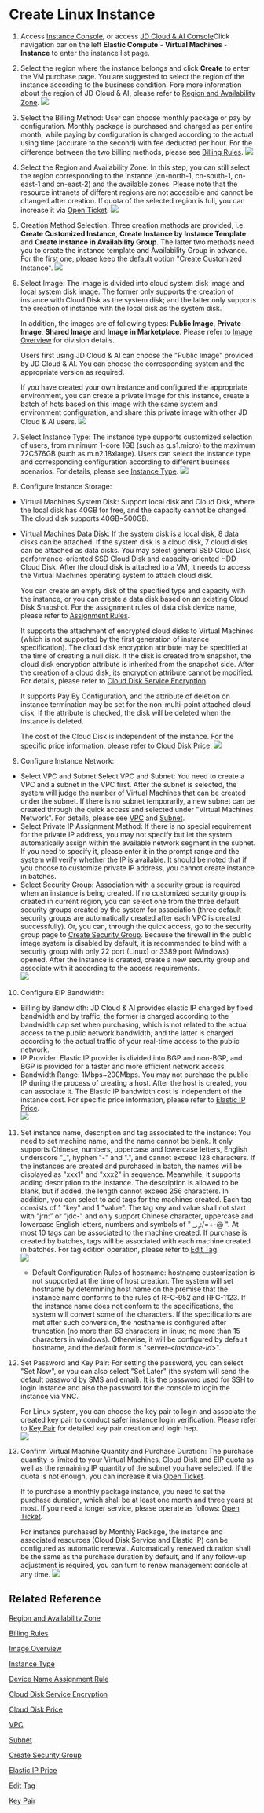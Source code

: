# Create Linux Instance
1. Access [Instance Console](https://cns-console.jdcloud.com/host/compute/list), or access [JD Cloud & AI Console](https://console.jdcloud.com)Click navigation bar on the left **Elastic Compute** - **Virtual Machines** - **Instance** to enter the instance list page.

2. Select the region where the instance belongs and click **Create** to enter the VM purchase page. You are suggested to select the region of the instance according to the business condition. Fore more information about the region of JD Cloud & AI, please refer to [Region and Availability Zone](../Introduction/Regions-and-AvailabilityZones.md).
![](../../../../image/vm/Getting-Start-Linux-Create-Region.png)

3. Select the Billing Method: User can choose monthly package or pay by configuration. Monthly package is purchased and charged as per entire month, while paying by configuration is charged according to the actual using time (accurate to the second) with fee deducted per hour. For the difference between the two billing methods, please see [Billing Rules](../Pricing/Billing-Rules.md).
![](../../../../image/vm/Getting-Start-Linux-Create-billing.png)

4. Select the Region and Availability Zone: In this step, you can still select the region corresponding to the instance (cn-north-1, cn-south-1, cn-east-1 and cn-east-2) and the available zones. Please note that the resource intranets of different regions are not accessible and cannot be changed after creation. If quota of the selected region is full, you can increase it via [Open Ticket](https://ticket.jdcloud.com/myorder/submit).
![](../../../../image/vm/Getting-Start-Linux-Create-Region%26AZ.png)

5. Creation Method Selection: Three creation methods are provided, i.e. **Create Customized Instance**, **Create Instance by Instance Template** and **Create Instance in Availability Group**. The latter two methods need you to create the instance template and Availability Group in advance. For the first one, please keep the default option "Create Customized Instance".
![](../../../../image/vm/Getting-Start-Linux-Create-method.png)

6. Select Image: The image is divided into cloud system disk image and local system disk image. The former only supports the creation of instance with Cloud Disk as the system disk; and the latter only supports the creation of instance with the local disk as the system disk.
	
	In addition, the images are of following types: **Public Image**, **Private Image**, **Shared Image** and **Image in Marketplace**. Please refer to [Image Overview](../Operation-Guide/Image/Image-Overview.md) for division details.
    
    Users first using JD Cloud & AI can choose the "Public Image" provided by JD Cloud & AI. You can choose the corresponding system and the appropriate version as required.
    
    If you have created your own instance and configured the appropriate environment, you can create a private image for this instance, create a batch of hots based on this image with the same system and environment configuration, and share this private image with other JD Cloud & AI users. 
![](../../../../image/vm/Getting-Start-Linux-Create-image.png)

7. Select Instance Type: The instance type supports customized selection of users, from minimum 1-core 1GB (such as g.s1.micro) to the maximum 72C576GB (such as m.n2.18xlarge). Users can select the instance type and corresponding configuration according to different business scenarios. For details, please see [Instance Type](../Introduction/Instance-Type-Family.md).
![](../../../../image/vm/Getting-Start-Linux-Create-type.png)

8. Configure Instance Storage:

  * Virtual Machines System Disk: Support local disk and Cloud Disk, where the local disk has 40GB for free, and the capacity cannot be changed. The cloud disk supports 40GB~500GB.                
  * Virtual Machines Data Disk: If the system disk is a local disk, 8 data disks can be attached. If the system disk is a cloud disk, 7 cloud disks can be attached as data disks. You may select general SSD Cloud Disk, performance-oriented SSD Cloud Disk and capacity-oriented HDD Cloud Disk. After the cloud disk is attached to a VM, it needs to access the Virtual Machines operating system to attach cloud disk.     
   
    You can create an empty disk of the specified type and capacity with the instance, or you can create a data disk based on an existing Cloud Disk Snapshot. For the assignment rules of data disk device name, please refer to [Assignment Rules](../Operation-Guide/Storage/Assign-Device-Name.md).     
    
    It supports the attachment of encrypted cloud disks to Virtual Machines (which is not supported by the first generation of instance specification). The cloud disk encryption attribute may be specified at the time of creating a null disk. If the disk is created from snapshot, the cloud disk encryption attribute is inherited from the snapshot side. After the creation of a cloud disk, its encryption attribute cannot be modified. For details, please refer to [Cloud Disk Service Encryption](../Operation-Guide/Storage/Encryption-of-Cloud-Disk.md). 
    
    It supports Pay By Configuration, and the attribute of deletion on instance termination may be set for the non-multi-point attached cloud disk. If the attribute is checked, the disk will be deleted when the instance is deleted.
    
	The cost of the Cloud Disk is independent of the instance. For the specific price information, please refer to [Cloud Disk Price](http://docs.jdcloud.com/en/cloud-disk-service/billing-rules).
![](../../../../image/vm/Getting-Start-Linux-Create-disk.png)

9. Configure Instance Network:  
  * Select VPC and Subnet:Select VPC and Subnet: You need to create a VPC and a subnet in the VPC first. After the subnet is selected, the system will judge the number of Virtual Machines that can be created under the subnet. If there is no subnet temporarily, a new subnet can be created through the quick access and selected under "Virtual Machines Network". For details, please see [VPC](http://docs.jdcloud.com/virtual-private-cloud/product-overview) and [Subnet](http://docs.jdcloud.com/virtual-private-cloud/subnet-features).
  * Select Private IP Assignment Method: If there is no special requirement for the private IP address, you may not specify but let the system automatically assign within the available network segment in the subnet. If you need to specify it, please enter it in the prompt range and the system will verify whether the IP is available. It should be noted that if you choose to customize private IP address, you cannot create instance in batches.
  * Select Security Group: Association with a security group is required when an instance is being created. If no customized security group is created in current region, you can select one from the three default security groups created by the system for association (three default security groups are automatically created after each VPC is created successfully). Or, you can, through the quick access, go to the security group page to [Create Security Group](http://docs.jdcloud.com/virtual-private-cloud/security-group-configuration). Because the firewall in the public image system is disabled by default, it is recommended to bind with a security group with only 22 port (Linux) or 3389 port (Windows) opened. After the instance is created, create a new security group and associate with it according to the access requirements.    
![](../../../../image/vm/Getting-Start-Linux-Create-network.png)

10. Configure EIP Bandwidth:
  * Billing by Bandwidth: JD Cloud & AI provides elastic IP charged by fixed bandwidth and by traffic, the former is charged according to the bandwidth cap set when purchasing, which is not related to the actual access to the public network bandwidth, and the latter is charged according to the actual traffic of your real-time access to the public network.
  * IP Provider: Elastic IP provider is divided into BGP and non-BGP, and BGP is provided for a faster and more efficient network access.                
  * Bandwidth Range: 1Mbps~200Mbps.
You may not purchase the public IP during the process of creating a host. After the host is created, you can associate it. The Elastic IP bandwidth cost is independent of the instance cost. For specific price information, please refer to [Elastic IP Price](../../../Networking/Elastic-IP/Pricing/Price-Overview.md).      
![](../../../../image/vm/Getting-Start-Linux-Create-IP.png)

11. Set instance name, description and tag associated to the instance:
You need to set machine name, and the name cannot be blank. It only supports Chinese, numbers, uppercase and lowercase letters, English underscore "_", hyphen "-" and ".", and cannot exceed 128 characters. If the instances are created and purchased in batch, the names will be displayed as "xxx1" and "xxx2" in sequence. Meanwhile, it supports adding description to the instance. The description is allowed to be blank, but if added, the length cannot exceed 256 characters. In addition, you can select to add tags for the machines created. Each tag consists of 1 "key" and 1 "value". The tag key and value shall not start with "jrn:" or "jdc-" and only support Chinese character, uppercase and lowercase English letters, numbers and symbols of " _.,:/=+-@ ". At most 10 tags can be associated to the machine created. If purchase is created by batches, tags will be associated with each machine created in batches. For tag edition operation, please refer to [Edit Tag](../Operation-Guide/Tag/Edit-Tag.md).  
![](../../../../image/vm/CreateWithTags1.png)

    * Default Configuration Rules of hostname:
      hostname customization is not supported at the time of host creation. The system will set hostname by determining host name on the premise that the instance name conforms to the rules of RFC-952 and RFC-1123. If the instance name does not conform to the specifications, the system will convert some of the characters. If the specifications are met after such conversion, the hostname is configured after truncation (no more than 63 characters in linux; no more than 15 characters in windows). Otherwise, it will be configured by default hostname, and the default form is "server-<*instance-id*>".
      
12. Set Password and Key Pair:
	For setting the password, you can select "Set Now", or you can also select "Set Later" (the system will send the default password by SMS and email). It is the password used for SSH to login instance and also the password for the console to login the instance via VNC.                

	For Linux system, you can choose the key pair to login and associate the created key pair to conduct safer instance login verification. Please refer to [Key Pair](../Operation-Guide/Key-Pair/KeyPair-Overview.md) for detailed key pair creation and login hep.  
![](../../../../image/vm/Getting-Start-Linux-Create-login.png)

13. Confirm Virtual Machine Quantity and Purchase Duration:
	The purchase quantity is limited to your Virtual Machines, Cloud Disk and EIP quota as well as the remaining IP quantity of the subnet you have selected. If the quota is not enough, you can increase it via [Open Ticket](https://ticket.jdcloud.com/myorder/submit).
	
	If to purchase a monthly package instance, you need to set the purchase duration, which shall be at least one month and three years at most. If you need a longer service, please operate as follows: [Open Ticket](https://ticket.jdcloud.com/myorder/submit).
	
	For instance purchased by Monthly Package, the instance and associated resources (Cloud Disk Service and Elastic IP) can be configured as automatic renewal. Automatically renewed duration shall be the same as the purchase duration by default, and if any follow-up adjustment is required, you can turn to renew management console at any time.
![](../../../../image/vm/Getting-Start-Linux-Create-count.png)

## Related Reference

[Region and Availability Zone](../Introduction/Regions-and-AvailabilityZones.md)

[Billing Rules](../Pricing/Billing-Rules.md)

[Image Overview](../Operation-Guide/Image/Image-Overview.md)

[Instance Type](../Introduction/Instance-Type-Family.md)

[Device Name Assignment Rule](../Operation-Guide/Storage/Assign-Device-Name.md)

[Cloud Disk Service Encryption](../Operation-Guide/Storage/Encryption-of-Cloud-Disk.md)

[Cloud Disk Price](http://docs.jdcloud.com/en/cloud-disk-service/billing-rules)

[VPC](http://docs.jdcloud.com/en/virtual-private-cloud/product-overview)

[Subnet](http://docs.jdcloud.com/en/virtual-private-cloud/subnet-features)

[Create Security Group](http://docs.jdcloud.com/en/virtual-private-cloud/security-group-configuration)

[Elastic IP Price](../../../Networking/Elastic-IP/Pricing/Price-Overview.md)

[Edit Tag](../Operation-Guide/Tag/Edit-Tag.md)
 
[Key Pair](../Operation-Guide/Key-Pair/KeyPair-Overview.md)

